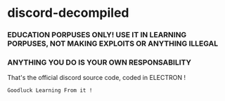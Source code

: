 # discord-decompiled
### EDUCATION PORPUSES ONLY! USE IT IN LEARNING PORPUSES, NOT MAKING EXPLOITS OR ANYTHING ILLEGAL
### ANYTHING YOU DO IS YOUR OWN RESPONSABILITY


That's the official discord source code, coded in ELECTRON !

```Goodluck Learning From it !```
